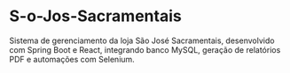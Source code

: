 # S-o-Jos-Sacramentais
Sistema de gerenciamento  da loja São José Sacramentais, desenvolvido com Spring Boot e React, integrando banco MySQL, geração de relatórios PDF e automações com Selenium.
